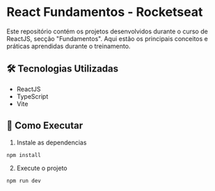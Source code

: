 # React Fundamentos - Rocketseat

Este repositório contém os projetos desenvolvidos durante o curso de ReactJS, secção "Fundamentos". Aqui estão os principais conceitos e práticas aprendidas durante o treinamento.

## 🛠️ Tecnologias Utilizadas
- ReactJS
- TypeScript
- Vite

## 🚀 Como Executar

1. Instale as dependencias
```bash
npm install
```

2. Execute o projeto
```bash
npm run dev
```